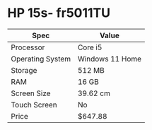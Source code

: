 # HP 15s- fr5011TU

| Spec | Value |
|---|---|
| Processor | Core i5 |
| Operating System | Windows 11 Home |
| Storage | 512 MB |
| RAM | 16 GB |
| Screen Size | 39.62 cm |
| Touch Screen | No |
| Price | $647.88 |
